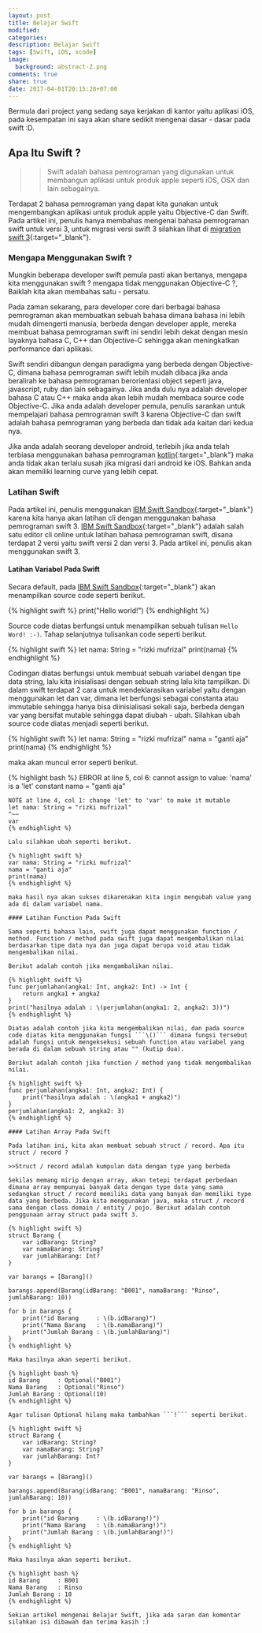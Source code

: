 ```yaml
---
layout: post
title: Belajar Swift
modified:
categories:
description: Belajar Swift
tags: [Swift, iOS, xcode]
image:
  background: abstract-2.png
comments: true
share: true
date: 2017-04-01T20:15:28+07:00
---
```


Bermula dari project yang sedang saya kerjakan di kantor yaitu aplikasi iOS, pada kesempatan ini saya akan share sedikit mengenai dasar - dasar pada swift :D.

## Apa Itu Swift ?

>>Swift adalah bahasa pemrograman yang digunakan untuk membangun aplikasi untuk produk apple seperti iOS, OSX dan lain sebagainya.

Terdapat 2 bahasa pemrograman yang dapat kita gunakan untuk mengembangkan aplikasi untuk produk apple yaitu Objective-C dan Swift. Pada artikel ini, penulis hanya membahas mengenai bahasa pemrograman swift untuk versi 3, untuk migrasi versi swift 3 silahkan lihat di [migration swift 3](http://adf.ly/1lr9jS){:target="_blank"}.

### Mengapa Menggunakan Swift ?

Mungkin beberapa developer swift pemula pasti akan bertanya, mengapa kita menggunakan swift ? mengapa tidak menggunakan Objective-C ?, Baiklah kita akan membahas satu - persatu.

Pada zaman sekarang, para developer core dari berbagai bahasa pemrograman akan membuatkan sebuah bahasa dimana bahasa ini lebih mudah dimengerti manusia, berbeda dengan developer apple, mereka membuat bahasa pemrograman swift ini sendiri lebih dekat dengan mesin layaknya bahasa C, C++ dan Objective-C sehingga akan meningkatkan performance dari aplikasi.

Swift sendiri dibangun dengan paradigma yang berbeda dengan Objective-C, dimana bahasa pemrograman swift lebih mudah dibaca jika anda beralirah ke bahasa pemrograman berorientasi object seperti java, javascript, ruby dan lain sebagainya. Jika anda dulu nya adalah developer bahasa C atau C++ maka anda akan lebih mudah membaca source code Objective-C. Jika anda adalah developer pemula, penulis sarankan untuk mempelajari bahasa pemrograman swift 3 karena Objective-C dan swift adalah bahasa pemrograman yang berbeda dan tidak ada kaitan dari kedua nya.

Jika anda adalah seorang developer android, terlebih jika anda telah terbiasa menggunakan bahasa pemrograman [kotlin](http://adf.ly/1lPLWb){:target="_blank"} maka anda tidak akan terlalu susah jika migrasi dari android ke iOS. Bahkan anda akan memiliki learning curve yang lebih cepat.

### Latihan Swift

Pada artikel ini, penulis menggunakan [IBM Swift Sandbox](http://adf.ly/1lrOzj){:target="_blank"} karena kita hanya akan latihan cli dengan menggunakan bahasa pemrograman swift 3. [IBM Swift Sandbox](http://adf.ly/1lrOzj){:target="_blank"} adalah salah satu editor cli online untuk latihan bahasa pemrograman swift, disana terdapat 2 versi yaitu swift versi 2 dan versi 3. Pada artikel ini, penulis akan menggunakan swift 3. 

#### Latihan Variabel Pada Swift

Secara default, pada [IBM Swift Sandbox](http://adf.ly/1lrOzj){:target="_blank"} akan menampilkan source code seperti berikut.

{% highlight swift %}
print("Hello world!")
{% endhighlight %}

Source code diatas berfungsi untuk menampilkan sebuah tulisan ```Hello Word! :-)```. Tahap selanjutnya tulisankan code seperti berikut.

{% highlight swift %}
let nama: String = "rizki mufrizal"
print(nama)
{% endhighlight %}

Codingan diatas berfungsi untuk membuat sebuah variabel dengan tipe data string, lalu kita inisialisasi dengan sebuah string lalu kita tampilkan. Di dalam swift terdapat 2 cara untuk mendeklarasikan variabel yaitu dengan menggunakan let dan var, dimana let berfungsi sebagai constanta atau immutable sehingga hanya bisa diinisialisasi sekali saja, berbeda dengan var yang bersifat mutable sehingga dapat diubah - ubah. Silahkan ubah source code diatas menjadi seperti berikut.

{% highlight swift %}
let nama: String = "rizki mufrizal"
nama = "ganti aja"
print(nama)
{% endhighlight %}

maka akan muncul error seperti berikut.

{% highlight bash %}
ERROR at line 5, col 6: cannot assign to value: 'nama' is a 'let' constant
nama = "ganti aja"
~~~~ ^
NOTE at line 4, col 1: change 'let' to 'var' to make it mutable
let nama: String = "rizki mufrizal"
^~~
var
{% endhighlight %}

Lalu silahkan ubah seperti berikut.

{% highlight swift %}
var nama: String = "rizki mufrizal"
nama = "ganti aja"
print(nama)
{% endhighlight %}

maka hasil nya akan sukses dikarenakan kita ingin mengubah value yang ada di dalam variabel nama.

#### Latihan Function Pada Swift

Sama seperti bahasa lain, swift juga dapat menggunakan function / method. Function / method pada swift juga dapat mengembalikan nilai berdasarkan tipe data nya dan juga dapat berupa void atau tidak mengembalikan nilai.

Berikut adalah contoh jika mengambalikan nilai.

{% highlight swift %}
func perjumlahan(angka1: Int, angka2: Int) -> Int {
    return angka1 + angka2
}
print("hasilnya adalah : \(perjumlahan(angka1: 2, angka2: 3))")
{% endhighlight %}

Diatas adalah contoh jika kita mengembalikan nilai, dan pada source code diatas kita menggunakan fungsi ```\()``` dimana fungsi tersebut adalah fungsi untuk mengeksekusi sebuah function atau variabel yang berada di dalam sebuah string atau "" (kutip dua).

Berikut adalah contoh jika function / method yang tidak mengembalikan nilai.

{% highlight swift %}
func perjumlahan(angka1: Int, angka2: Int) {
    print("hasilnya adalah : \(angka1 + angka2)")
}
perjumlahan(angka1: 2, angka2: 3)
{% endhighlight %}

#### Latihan Array Pada Swift

Pada latihan ini, kita akan membuat sebuah struct / record. Apa itu struct / record ?

>>Struct / record adalah kumpulan data dengan type yang berbeda

Sekilas memang mirip dengan array, akan tetepi terdapat perbedaan dimana array mempunyai banyak data dengan type data yang sama sedangkan struct / record memiliki data yang banyak dan memiliki type data yang berbeda. Jika kita menggunakan java, maka struct / record sama dengan class domain / entity / pojo. Berikut adalah contoh penggunaan array struct pada swift 3.

{% highlight swift %}
struct Barang {
    var idBarang: String?
    var namaBarang: String?
    var jumlahBarang: Int?
}

var barangs = [Barang]()

barangs.append(Barang(idBarang: "B001", namaBarang: "Rinso", jumlahBarang: 10))

for b in barangs {
    print("id Barang     : \(b.idBarang)")
    print("Nama Barang   : \(b.namaBarang)")
    print("Jumlah Barang : \(b.jumlahBarang)")
}
{% endhighlight %}

Maka hasilnya akan seperti berikut.

{% highlight bash %}
id Barang     : Optional("B001")
Nama Barang   : Optional("Rinso")
Jumlah Barang : Optional(10)
{% endhighlight %}

Agar tulisan Optional hilang maka tambahkan ```!``` seperti berikut.

{% highlight swift %}
struct Barang {
    var idBarang: String?
    var namaBarang: String?
    var jumlahBarang: Int?
}

var barangs = [Barang]()

barangs.append(Barang(idBarang: "B001", namaBarang: "Rinso", jumlahBarang: 10))

for b in barangs {
    print("id Barang     : \(b.idBarang!)")
    print("Nama Barang   : \(b.namaBarang!)")
    print("Jumlah Barang : \(b.jumlahBarang!)")
}
{% endhighlight %}

Maka hasilnya akan seperti berikut.

{% highlight bash %}
id Barang     : B001
Nama Barang   : Rinso
Jumlah Barang : 10
{% endhighlight %}

Sekian artikel mengenai Belajar Swift, jika ada saran dan komentar silahkan isi dibawah dan terima kasih :)